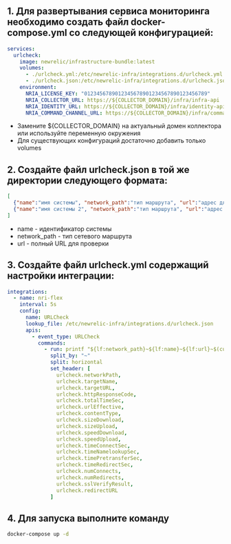 ## 1. Для развертывания сервиса мониторинга необходимо создать файл docker-compose.yml со следующей конфигурацией:

```yaml
services:
  urlcheck:
    image: newrelic/infrastructure-bundle:latest
    volumes:
      - ./urlcheck.yml:/etc/newrelic-infra/integrations.d/urlcheck.yml
      - ./urlcheck.json:/etc/newrelic-infra/integrations.d/urlcheck.json
    environment:
      NRIA_LICENSE_KEY: "0123456789012345678901234567890123456789"
      NRIA_COLLECTOR_URL: https://${COLLECTOR_DOMAIN}/infra/infra-api
      NRIA_IDENTITY_URL: https://${COLLECTOR_DOMAIN}/infra/identity-api
      NRIA_COMMAND_CHANNEL_URL: https://${COLLECTOR_DOMAIN}/infra/command-api
```
- Замените ${COLLECTOR_DOMAIN} на актуальный домен коллектора или используйте переменную окружения
- Для существующих конфигураций достаточно добавить только volumes
  

## 2. Создайте файл urlcheck.json в той же директории следующего формата:

```json
[
  {"name":"имя системы", "network_path":"тип маршрута", "url":"адрес для проверки"},
  {"name":"имя системы 2", "network_path":"тип маршрута", "url":"адрес для проверки 2"}
]
```

- name - идентификатор системы
- network_path - тип сетевого маршрута
- url - полный URL для проверки

## 3. Создайте файл urlcheck.yml содержащий настройки интеграции:
```yaml
integrations:
  - name: nri-flex
    interval: 5s
    config:
      name: URLCheck
      lookup_file: /etc/newrelic-infra/integrations.d/urlcheck.json
      apis:
        - event_type: URLCheck
          commands:
            - run: printf "${lf:network_path}~${lf:name}~${lf:url}~$(curl --connect-timeout 5 -s -o /dev/null -I -w "%{http_code}~%{time_total}~%{url_effective}~%{content_type}~%{size_download}~%{size_upload}~%{speed_download}~%{speed_upload}~%{time_connect}~%{time_namelookup}~%{time_pretransfer}~%{time_redirect}~%{num_connects}~%{num_redirects}~%{ssl_verify_result}~%{redirect_url}" ${lf:url})"
              split_by: "~"
              split: horizontal
              set_header: [
                urlcheck.networkPath,
                urlcheck.targetName,
                urlcheck.targetURL,
                urlcheck.httpResponseCode,
                urlcheck.totalTimeSec,
                urlcheck.urlEffective,
                urlcheck.contentType,
                urlcheck.sizeDownload,
                urlcheck.sizeUpload,
                urlcheck.speedDownload,
                urlcheck.speedUpload,
                urlcheck.timeConnectSec,
                urlcheck.timeNamelookupSec,
                urlcheck.timePretransferSec,
                urlcheck.timeRedirectSec,
                urlcheck.numConnects,
                urlcheck.numRedirects,
                urlcheck.sslVerifyResult,
                urlcheck.redirectURL
              ]
```

## 4. Для запуска выполните команду
```bash
docker-compose up -d
```
